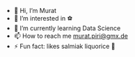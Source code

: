 - 👋 Hi, I’m Murat
- 👀 I’m interested in ⚽️ 
- 🌱 I’m currently learning Data Science
- 📫 How to reach me murat.piri@gmx.de
- ⚡ Fun fact: likes salmiak liquorice 🍬 

<!---
Elmurado/Elmurado is a ✨ special ✨ repository because its `README.md` (this file) appears on your GitHub profile.
You can click the Preview link to take a look at your changes.
--->
